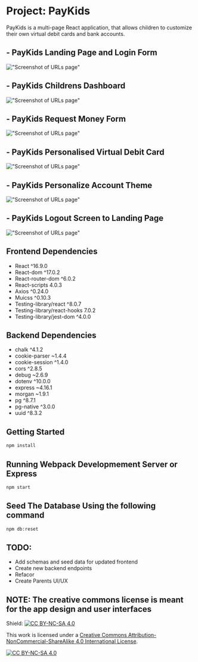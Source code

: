 # Project:  PayKids

PayKids is a multi-page React application, that allows children to customize their own virtual debit cards and bank accounts.


## - PayKids Landing Page and Login Form
!["Screenshot of URLs page"](https://github.com/nsagias/lhl_final/blob/master/docs/01_landing_login_page.gif)


## - PayKids Childrens Dashboard
!["Screenshot of URLs page"](https://github.com/nsagias/lhl_final/blob/master/docs/02_dashboard.gif)


## - PayKids Request Money Form
!["Screenshot of URLs page"](https://github.com/nsagias/lhl_final/blob/master/docs/03_request_money.gif)


## - PayKids Personalised Virtual Debit Card
!["Screenshot of URLs page"](https://github.com/nsagias/lhl_final/blob/master/docs/04_choose_cards.gif)


## - PayKids Personalize Account Theme
!["Screenshot of URLs page"](https://github.com/nsagias/lhl_final/blob/master/docs/05_choose_theme.gif)


## - PayKids  Logout Screen to Landing Page
!["Screenshot of URLs page"](https://github.com/nsagias/lhl_final/blob/master/docs/06_logout.gif)



## Frontend Dependencies
- React                       ^16.9.0 
- React-dom                   ^17.0.2
- React-router-dom            ^6.0.2
- React-scripts                4.0.3
- Axios                       ^0.24.0
- Muicss                      ^0.10.3
- Testing-library/react       ^8.0.7
- Testing-library/react-hooks  7.0.2
- Testing-library/jest-dom    ^4.0.0

## Backend Dependencies
- chalk                       ^4.1.2
- cookie-parser               ~1.4.4
- cookie-session              ^1.4.0
- cors                        ^2.8.5
- debug                       ~2.6.9
- dotenv                      ^10.0.0
- express                     ~4.16.1
- morgan                      ~1.9.1
- pg                          ^8.7.1
- pg-native                   ^3.0.0 
- uuid                        ^8.3.2


## Getting Started

```sh
npm install
```
## Running Webpack Developmement Server or Express

```sh
npm start
```

## Seed The Database Using the following command

```sh
npm db:reset
```

## TODO:
- Add schemas and seed data for updated frontend
- Create new backend endpoints
- Refacor 
- Create Parents UI/UX



## NOTE:  The creative commons license is meant for the app design and user interfaces 

Shield: [![CC BY-NC-SA 4.0][cc-by-nc-sa-shield]][cc-by-nc-sa]

This work is licensed under a
[Creative Commons Attribution-NonCommercial-ShareAlike 4.0 International License][cc-by-nc-sa].

[![CC BY-NC-SA 4.0][cc-by-nc-sa-image]][cc-by-nc-sa]

[cc-by-nc-sa]: http://creativecommons.org/licenses/by-nc-sa/4.0/
[cc-by-nc-sa-image]: https://licensebuttons.net/l/by-nc-sa/4.0/88x31.png
[cc-by-nc-sa-shield]: https://img.shields.io/badge/License-CC%20BY--NC--SA%204.0-lightgrey.svg
